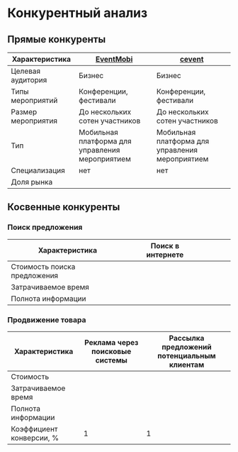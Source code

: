 # Конкурентный анализ

## Прямые конкуренты

| Характеристика     | [EventMobi](https://go.eventmobi.com/)       	| [cevent](https://www.cvent.com/)        			|
|--------------------|-------------------------------------------   	|------------------------------			  			|
| Целевая аудитория  | Бизнес                                       	| Бизнес                      						|
| Типы мероприятий   | Конференции, фестивали                       	| Конференции, фестивали                  			|
| Размер мероприятия | До нескольких сотен участников               	| До нескольких сотен участников                    |
| Тип                | Мобильная платформа для управления мероприятием  | Мобильная платформа для управления мероприятием   |
| Специализация      | нет                                		        | нет                                               |
| Доля рынка         |                                           		|                             						| 

## Косвенные конкуренты

### Поиск предложения

| Характеристика               | Поиск в интернете |     |     |     |     |
|------------------------------|-------------------|-----|-----|-----|-----|
| Стоимость поиска предложения |                   |     |     |     |     |
| Затрачиваемое время          |                   |     |     |     |     |
| Полнота информации           |                   |     |     |     |     |

### Продвижение товара

| Характеристика           | Реклама через поисковые системы | Рассылка предложений потенциальным клиентам | 
|--------------------------|---------------------------------|---------------------------------------------|
| Стоимость                |                                 |                                             |
| Затрачиваемое время      |                                 |                                             |
| Полнота информации       |                                 |                                             |
| Коэффициент конверсии, % | 1                               | 1                                           |
